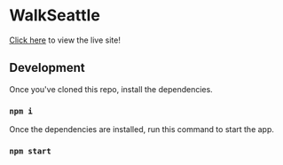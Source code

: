 # WalkSeattle

[Click here](https://walkseattle.vercel.app/) to view the live site!

## Development

Once you've cloned this repo, install the dependencies.

### `npm i`

Once the dependencies are installed, run this command to start the app.

### `npm start`
